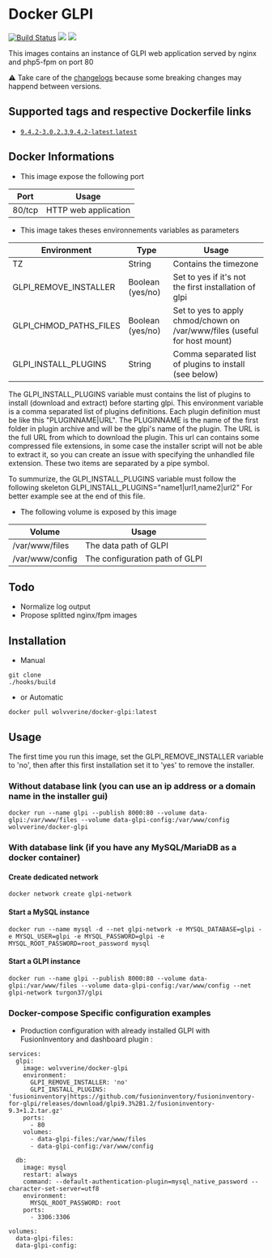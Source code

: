 # Docker GLPI

[![Build Status](https://travis-ci.com/Wolvverine/docker-glpi.svg?branch=master)](https://travis-ci.com/Wolvverine/docker-glpi)
[![](https://images.microbadger.com/badges/image/Wolvverine/glpi.svg)](https://microbadger.com/images/Wolvverine/glpi "Get your own image badge on microbadger.com")
[![](https://images.microbadger.com/badges/version/Wolvverine/glpi.svg)](https://microbadger.com/images/Wolvverine/glpi "Get your own version badge on microbadger.com")

This images contains an instance of GLPI web application served by nginx and php5-fpm on port 80

:warning: Take care of the [changelogs](CHANGELOG.md) because some breaking changes may happend between versions.

## Supported tags and respective Dockerfile links

* [`9.4.2-3.0.2.3`,`9.4.2-latest`,`latest`](https://github.com/Wolvverine/docker-glpi/blob/master/Dockerfile)


## Docker Informations

* This image expose the following port

| Port           | Usage                |
| -------------- | -------------------- |
| 80/tcp         | HTTP web application |

 * This image takes theses environnements variables as parameters

| Environment               | Type             | Usage                                                                           |
| --------------------------|----------------- | ------------------------------------------------------------------------------- |
| TZ                        | String           | Contains the timezone                                                           |
| GLPI_REMOVE_INSTALLER     | Boolean (yes/no) | Set to yes if it's not the first installation of glpi                           |
| GLPI_CHMOD_PATHS_FILES    | Boolean (yes/no) | Set to yes to apply chmod/chown on /var/www/files (useful for host mount)       |
| GLPI_INSTALL_PLUGINS      | String           | Comma separated list of plugins to install (see below)                          |


The GLPI_INSTALL_PLUGINS variable must contains the list of plugins to install (download and extract) before starting glpi.
This environment variable is a comma separated list of plugins definitions. Each plugin definition must be like this "PLUGINNAME|URL".
The PLUGINNAME is the name of the first folder in plugin archive and will be the glpi's name of the plugin.
The URL is the full URL from which to download the plugin. This url can contains some compressed file extensions, in some case the installer script will not be able to extract it, so you can create an issue with specifying the unhandled file extension.
These two items are separated by a pipe symbol.

To summurize, the GLPI_INSTALL_PLUGINS variable must follow the following skeleton GLPI_INSTALL_PLUGINS="name1|url1,name2|url2"
For better example see at the end of this file.

   * The following volume is exposed by this image

| Volume             | Usage                                            |
| ------------------ | ------------------------------------------------ |
| /var/www/files     | The data path of GLPI                            |
| /var/www/config    | The configuration path of GLPI                   |


## Todo

* Normalize log output
* Propose splitted nginx/fpm images

## Installation

* Manual

```
git clone
./hooks/build
```

* or Automatic

```
docker pull wolvverine/docker-glpi:latest
```


## Usage

The first time you run this image, set the GLPI_REMOVE_INSTALLER variable to 'no', then after this first installation set it to 'yes' to remove the installer.

### Without database link (you can use an ip address or a domain name in the installer gui)

```
docker run --name glpi --publish 8000:80 --volume data-glpi:/var/www/files --volume data-glpi-config:/var/www/config wolvverine/docker-glpi
```

### With database link (if you have any MySQL/MariaDB as a docker container)

#### Create dedicated network

```
docker network create glpi-network
```

#### Start a MySQL instance

```
docker run --name mysql -d --net glpi-network -e MYSQL_DATABASE=glpi -e MYSQL_USER=glpi -e MYSQL_PASSWORD=glpi -e MYSQL_ROOT_PASSWORD=root_password mysql
```

#### Start a GLPI instance

```
docker run --name glpi --publish 8000:80 --volume data-glpi:/var/www/files --volume data-glpi-config:/var/www/config --net glpi-network turgon37/glpi
```

### Docker-compose Specific configuration examples

* Production configuration with already installed GLPI with FusionInventory and dashboard plugin :

```
services:
  glpi:
    image: wolvverine/docker-glpi
    environment:
      GLPI_REMOVE_INSTALLER: 'no'
      GLPI_INSTALL_PLUGINS: 'fusioninventory|https://github.com/fusioninventory/fusioninventory-for-glpi/releases/download/glpi9.3%2B1.2/fusioninventory-9.3+1.2.tar.gz'
    ports:
      - 80
    volumes:
      - data-glpi-files:/var/www/files
      - data-glpi-config:/var/www/config

  db:
    image: mysql
    restart: always
    command: --default-authentication-plugin=mysql_native_password --character-set-server=utf8
    environment:
      MYSQL_ROOT_PASSWORD: root
    ports:
      - 3306:3306

volumes:
  data-glpi-files:
  data-glpi-config:
```
